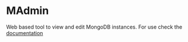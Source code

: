 MAdmin
======

Web based tool to view and edit MongoDB instances. For use check the [documentation](http://madmin.readthedocs.org/en/latest/)
